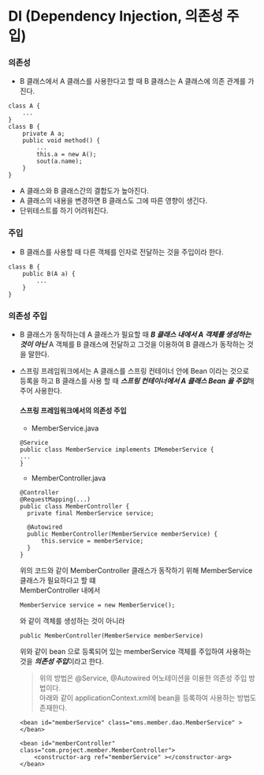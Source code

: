 # DI (Dependency Injection, 의존성 주입)
### 의존성
- B 클래스에서 A 클래스를 사용한다고 할 때 B 클래스는 A 클래스에 의존 관계를 가진다.
```
class A {
    ...
}
class B {
    private A a;
    public void method() {
        ...
        this.a = new A();
        sout(a.name);
    }
}
```  
- A 클래스와 B 클래스간의 결합도가 높아진다.
- A 클래스의 내용을 변경하면 B 클래스도 그에 따른 영향이 생긴다.
- 단위테스트를 하기 어려워진다.

### 주입
- B 클래스를 사용할 때 다른 객체를 인자로 전달하는 것을 주입이라 한다.
```
class B {
    public B(A a) {
        ...
    }
}
```

### 의존성 주입
- B 클래스가 동작하는데 A 클래스가 필요할 때 ***B 클래스 내에서 A 객체를 생성하는 것이 아닌***
A 객체를 B 클래스에 전달하고 그것을 이용하여 B 클래스가 동작하는 것을 말한다.
- 스프링 프레임워크에서는 A 클래스를 스프링 컨테이너 안에  Bean 이라는 것으로 등록을 하고 
B 클래스를 사용 할 때 ***스프링 컨테이너에서 A 클래스 Bean 을 주입***해주어 사용한다.
    #### 스프링 프레임워크에서의 의존성 주입
    - MemberService.java
    ```
  @Service
  public class MemberService implements IMemeberService {
    ...
  }
  ```
    - MemberController.java
  ```
  @Controller
  @RequestMapping(...)
  public class MemberController {
    private final MemberService service;
  
    @Autowired
    public MemberController(MemberService memberService) {
        this.service = memberService;
    }
  }
  ```
  위의 코드와 같이 MemberController 클래스가 동작하기 위해 MemberService 클래스가 필요하다고 할 떄  
  MemberController 내에서 
  ```
  MemberService service = new MemberService();
  ```
  와 같이 객체를 생성하는 것이 아니라  
  ```
  public MemberController(MemberService memberService)
  ```
  위와 같이 bean 으로 등록되어 있는 memberService 객체를 주입하여 사용하는 것을 ***의존성 주입***이라고 한다.
  
    > 위의 방법은 @Service, @Autowired 어노테이션을 이용한 의존성 주입 방법이다.  
    아래와 같이 applicationContext.xml에 bean을 등록하여 사용하는 방법도 존재한다.
    ```
    <bean id="memberService" class="ems.member.dao.MemberService" ></bean>
    
    <bean id="memberController" class="com.project.member.MemberController">
        <constructor-arg ref="memberService" ></constructor-arg>
    </bean>
    ```

